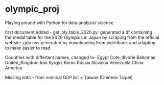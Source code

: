 # olympic_proj
Playing around with Python for data analysis/ science

first document added - get_oly_table_2020.py: generated a df containing
the medal table for the 2020 Olympics in Japan by scraping from the official website.
gdp csv generated by downloading from worldbank and adapting to make easier to read

Countries with differtent names, changed to-
Egypt
Cote_dIvorie
Bahamas
United_Kingdom
Iran
Kyrgyz
Korea
Russia
Slovakia
Venezuela
China
America

Missing data -
from nominal GDP list = Taiwan (Chinese Taipei)
